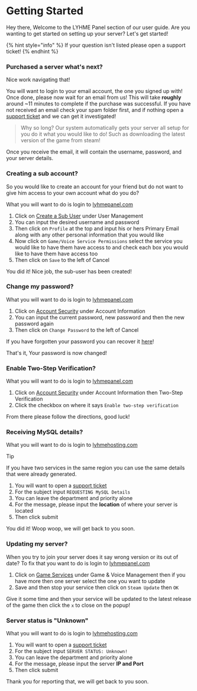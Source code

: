 # Getting Started

Hey there, Welcome to the LYHME Panel section of our user guide. Are you wanting to get started on setting up your server? Let's get started!

{% hint style="info" %}
If your question isn't listed please open a support ticket!
{% endhint %}

### Purchased a server what's next? <a id="purchased-a-server-whats-next"></a>

Nice work navigating that!

You will want to login to your email account, the one you signed up with! Once done, please now wait for an email from us! This will take **roughly** around ~11 minutes to complete if the purchase was successful. If you have not received an email check your spam folder first, and if nothing open a [support ticket](https://billing.lyhmehosting.com/submitticket.php?step=2&deptid=1) and we can get it investigated!

> Why so long? Our system automatically gets your server all setup for you do it what you would like to do! Such as downloading the latest version of the game from steam!

Once you receive the email, it will contain the username, password, and your server details.

### Creating a sub account? <a id="creating-a-sub-account"></a>

So you would like to create an account for your friend but do not want to give him access to your own account what do you do?

What you will want to do is login to [lyhmepanel.com](https://lyhmepanel.com)

1. Click on [Create a Sub User](http://lyhmepanel.com/Interface/Base/CreateSubUser.aspx) under User Management
2. You can input the desired username and password
3. Then click on `Profile` at the top and input his or hers Primary Email along with any other personal information that you would like
4. Now click on `Game/Voice Service Permissions` select the service you would like to have them have access to and check each box you would like to have them have access too
5. Then click on `Save` to the left of Cancel

You did it! Nice job, the sub-user has been created!

### Change my password? <a id="change-my-password"></a>

What you will want to do is login to [lyhmepanel.com](https://lyhmepanel.com)

1. Click on [Account Security](http://lyhmepanel.com/Interface/Base/ChangePassword.aspx) under Account Information
2. You can input the current password, new password and then the new password again
3. Then click on `Change Password` to the left of Cancel

If you have forgotten your password you can recover it [here](http://lyhmepanel.com/Interface/Base/PasswordRecovery.aspx)!

That's it, Your password is now changed!

### Enable Two-Step Verification? <a id="enable-two-step-verification"></a>

What you will want to do is login to [lyhmepanel.com](https://lyhmepanel.com)

1. Click on [Account Security](http://lyhmepanel.com/Interface/Base/ChangePassword.aspx) under Account Information then Two-Step Verification
2. Click the checkbox on where it says `Enable two-step verification`

From there please follow the directions, good luck!

### Receiving MySQL details? <a id="receiving-mysql-details"></a>

What you will want to do is login to [lyhmehosting.com](https://billing.lyhmehosting.com/clientarea.php)

Tip

If you have two services in the same region you can use the same details that were already generated.

1. You will want to open a [support ticket](https://billing.lyhmehosting.com/submitticket.php?step=2&deptid=1)
2. For the subject input `REQUESTING MySQL Details`
3. You can leave the department and priority alone
4. For the message, please input the **location** of where your server is located
5. Then click submit

You did it! Woop woop, we will get back to you soon.

### Updating my server? <a id="updating-my-server"></a>

When you try to join your server does it say wrong version or its out of date? To fix that you want to do is login to [lyhmepanel.com](https://lyhmepanel.com)

1. Click on [Game Services](http://lyhmepanel.com/Interface/GameHosting/GameServers.aspx) under Game & Voice Management then if you have more then one server select the one you want to update
2. Save and then stop your service then click on `Steam Update` then `OK`

Give it some time and then your service will be updated to the latest release of the game then click the `x` to close on the popup!

### Server status is "Unknown" <a id="server-status-is-unknown"></a>

What you will want to do is login to [lyhmehosting.com](https://billing.lyhmehosting.com/clientarea.php)

1. You will want to open a [support ticket](https://billing.lyhmehosting.com/submitticket.php?step=2&deptid=1)
2. For the subject input `SERVER STATUS: Unknown!`
3. You can leave the department and priority alone
4. For the message, please input the server **IP and Port**
5. Then click submit

Thank you for reporting that, we will get back to you soon.

